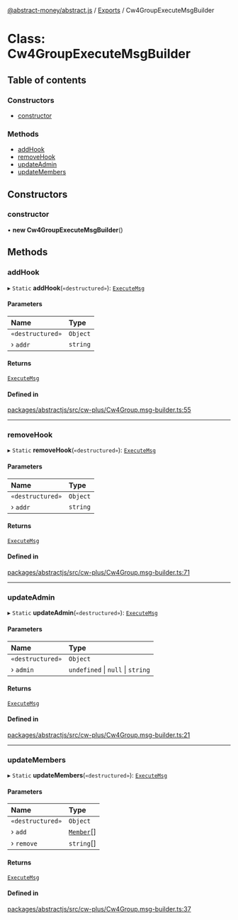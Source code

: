 [@abstract-money/abstract.js](../README.md) / [Exports](../modules.md) / Cw4GroupExecuteMsgBuilder

# Class: Cw4GroupExecuteMsgBuilder

## Table of contents

### Constructors

- [constructor](Cw4GroupExecuteMsgBuilder.md#constructor)

### Methods

- [addHook](Cw4GroupExecuteMsgBuilder.md#addhook)
- [removeHook](Cw4GroupExecuteMsgBuilder.md#removehook)
- [updateAdmin](Cw4GroupExecuteMsgBuilder.md#updateadmin)
- [updateMembers](Cw4GroupExecuteMsgBuilder.md#updatemembers)

## Constructors

### constructor

• **new Cw4GroupExecuteMsgBuilder**()

## Methods

### addHook

▸ `Static` **addHook**(`«destructured»`): [`ExecuteMsg`](../modules/Cw4GroupTypes.md#executemsg)

#### Parameters

| Name | Type |
| :------ | :------ |
| `«destructured»` | `Object` |
| › `addr` | `string` |

#### Returns

[`ExecuteMsg`](../modules/Cw4GroupTypes.md#executemsg)

#### Defined in

[packages/abstractjs/src/cw-plus/Cw4Group.msg-builder.ts:55](https://github.com/Abstract-OS/abstract.js/blob/c46b309/packages/abstractjs/src/cw-plus/Cw4Group.msg-builder.ts#L55)

___

### removeHook

▸ `Static` **removeHook**(`«destructured»`): [`ExecuteMsg`](../modules/Cw4GroupTypes.md#executemsg)

#### Parameters

| Name | Type |
| :------ | :------ |
| `«destructured»` | `Object` |
| › `addr` | `string` |

#### Returns

[`ExecuteMsg`](../modules/Cw4GroupTypes.md#executemsg)

#### Defined in

[packages/abstractjs/src/cw-plus/Cw4Group.msg-builder.ts:71](https://github.com/Abstract-OS/abstract.js/blob/c46b309/packages/abstractjs/src/cw-plus/Cw4Group.msg-builder.ts#L71)

___

### updateAdmin

▸ `Static` **updateAdmin**(`«destructured»`): [`ExecuteMsg`](../modules/Cw4GroupTypes.md#executemsg)

#### Parameters

| Name | Type |
| :------ | :------ |
| `«destructured»` | `Object` |
| › `admin` | `undefined` \| ``null`` \| `string` |

#### Returns

[`ExecuteMsg`](../modules/Cw4GroupTypes.md#executemsg)

#### Defined in

[packages/abstractjs/src/cw-plus/Cw4Group.msg-builder.ts:21](https://github.com/Abstract-OS/abstract.js/blob/c46b309/packages/abstractjs/src/cw-plus/Cw4Group.msg-builder.ts#L21)

___

### updateMembers

▸ `Static` **updateMembers**(`«destructured»`): [`ExecuteMsg`](../modules/Cw4GroupTypes.md#executemsg)

#### Parameters

| Name | Type |
| :------ | :------ |
| `«destructured»` | `Object` |
| › `add` | [`Member`](../interfaces/Cw4GroupTypes.Member.md)[] |
| › `remove` | `string`[] |

#### Returns

[`ExecuteMsg`](../modules/Cw4GroupTypes.md#executemsg)

#### Defined in

[packages/abstractjs/src/cw-plus/Cw4Group.msg-builder.ts:37](https://github.com/Abstract-OS/abstract.js/blob/c46b309/packages/abstractjs/src/cw-plus/Cw4Group.msg-builder.ts#L37)
